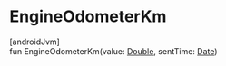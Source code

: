 # EngineOdometerKm

[androidJvm]\
fun EngineOdometerKm(value: [Double](https://kotlinlang.org/api/latest/jvm/stdlib/kotlin/-double/index.html), sentTime: [Date](https://developer.android.com/reference/kotlin/java/util/Date.html))